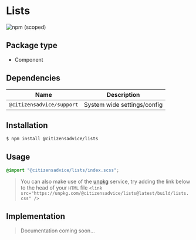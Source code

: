 # Lists

![npm (scoped)](https://img.shields.io/npm/v/@citizensadvice/lists.svg)

## Package type

- Component

## Dependencies

| Name                      | Description                 |
|---------------------------|-----------------------------|
| `@citizensadvice/support` | System wide settings/config |

## Installation

```shell
$ npm install @citizensadvice/lists
```

## Usage

```scss
@import "@citizensadvice/lists/index.scss";
```

> You can also make use of the [unpkg](https://unpkg.com) service, try adding the link below to the head of your `HTML` file
> `<link src="https://unpkg.com/@citizensadvice/lists@latest/build/lists.css" />`

## Implementation

> Documentation coming soon...
